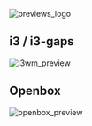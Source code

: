 ![previews_logo](https://raw.githubusercontent.com/zen0bit/my_dotfiles/master/previews/banners/logo_previews.png) <br />
                   
## i3 / i3-gaps

![i3wm_preview](https://raw.githubusercontent.com/zen0bit/my_dotfiles/master/previews/banners/i3_preview.png) <br />

## Openbox

![openbox_preview](https://raw.githubusercontent.com/zen0bit/my_dotfiles/master/previews/banners/openbox_preview.png) <br />
